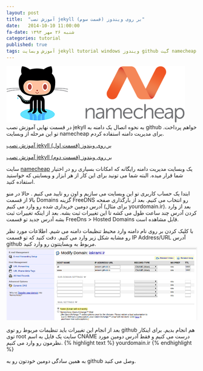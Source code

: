 ```yaml
---
layout: post
title:  "آموزش نصب jekyll بر روی ویندوز (قسمت سوم)"
date:   2014-10-10 11:00:00
fa-date: شنبه ۲۶ مهر ۱۳۹۳
categories: tutorial
published: true
tags: آموزش وبسایت jekyll tutorial windows ویندوز github گیت namecheap domain دامنه مدیریت
---
```


<div class="container centeralized">
	<img src="../img/namecheap_github.png" height="150" width="471" alt="jekyll and github logo">
</div>
در قسمت نهایی آموزش نصب jekyll به نحوه اتصال یک دامنه به github خواهم پرداخت. تو این مرحله از وبسایت namecheap برای مدیریت دامنه استفاده کردم.

<a href="http://iakrami.ir/tutorial/installing-jekyll-on-windows-part1.html">آموزش نصب jekyll بر روی ویندوز (قسمت اول)</a>

<a href="http://iakrami.ir/tutorial/installing-jekyll-on-windows-part2.html">آموزش نصب jekyll بر روی ویندوز (قسمت دوم)</a>

سایت [namecheap](http://namecheap.com) یک وبسایت مدیریت دامنه رایگانه که امکانات بسیاری رو در اختیار شما قرار میده. البته شما می تونید برای این کار از هر ابزار و وبسایتی که خواستید استفاده کنید.

ابتدا یک حساب کاربری تو این وبسایت می سازیم و اون رو تایید می کنیم . حالا در منو بالا از قسمت Domains گزینه FreeDNS رو انتخاب می کنیم.
بعد از بارگذاری صفحه آدرس دومین خریداری شده رو وارد می کنیم (برای مثال yourdomain.ir). بعد از وارد کردن آدرس چند ساعت طول می کشه تا این تغییرات ثبت بشه.
بعد از اینکه تغییرات ثبت بشه آدرس جدید تو قسمت FreeDns > Hosted Domains قابل مشاهده است.

با کلیک کردن بر روی نام دامنه وارد محیط تنظیمات دامنه می شیم. اطلاعات مورد نظر رو مشابه شکل زیر وارد می کنیم. دقت کنید که تو قسمت IP Address/URL آدرس github مربوط به وبسایتتون رو وارد کنید.
<img src="../img/namecheap_freedns.png" alt="freedns configuration in namecheap">

بعد از انجام این تغییرات باید تنظیمات مربوط رو توی github هم انجام بدیم.
برای اینکار توی root سایت یک فایل به اسم CNAME درست می کنیم و فقط آدرس دومین مورد نظرمون رو وارد می کنیم.
{% highlight text %}
yourdomain.ir
{% endhighlight %}

به همین سادگی دومین خودتون رو به github وصل می کنید.
